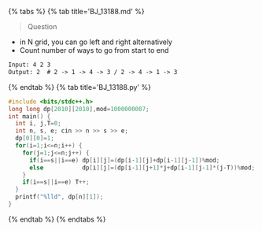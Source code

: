{% tabs %}
{% tab title='BJ_13188.md' %}

> Question

* in N grid, you can go left and right alternatively
* Count number of ways to go from start to end

```txt
Input: 4 2 3
Output: 2  # 2 -> 1 -> 4 -> 3 / 2 -> 4 -> 1 -> 3
```

{% endtab %}
{% tab title='BJ_13188.py' %}

```cpp
#include <bits/stdc++.h>
long long dp[2010][2010],mod=1000000007;
int main() {
  int i, j,T=0;
  int n, s, e; cin >> n >> s >> e;
  dp[0][0]=1;
  for(i=1;i<=n;i++) {
    for(j=1;j<=n;j++) {
      if(i==s||i==e) dp[i][j]=(dp[i-1][j]+dp[i-1][j-1])%mod;
      else           dp[i][j]=(dp[i-1][j+1]*j+dp[i-1][j-1]*(j-T))%mod;
    }
    if(i==s||i==e) T++;
  }
  printf("%lld", dp[n][1]);
}
```

{% endtab %}
{% endtabs %}
